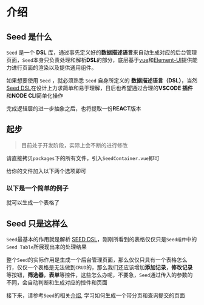 # 介绍

## Seed 是什么

`Seed` 是一个 **DSL** 库，通过事先定义好的**数据描述语言**来自动生成对应的后台管理页面，`Seed`本身只负责处理和解析**DSL**的部分，底层基于[vue](https://cn.vuejs.org/v2/guide/index.html)和[Element-UI](https://element.eleme.cn/#/zh-CN)提供能力进行页面的渲染以及提供通用组件。

如果想要使用 `Seed` ，就必须熟悉 `Seed` 自身所定义的 **数据描述语言（DSL）**，当然[Seed DSL](./DSL)在设计上力求简单和易于理解，日后也希望通过合理的**VSCODE 插件**和**NODE CLI**简单化操作

完成逻辑层的进一步抽象之后，也将提取一份**REACT**版本

## 起步

> 目前处于开发阶段，实际上会不断的进行修改

请直接拷贝`packages`下的所有文件，引入`SeedContainer.vue`即可

给你的文件加入以下两个选项即可

### 以下是一个简单的例子

<SeedExample example="BaseExample" />

就可以生成一个表格了

## Seed 只是这样么

`Seed`最基本的作用就是解析 [SEED DSL](./DSL)，刚刚所看到的表格仅仅只是`Seed组件`中的`Seed Table`所展现出来的处理结果

整个`Seed`的实际作用是生成一个后台管理页面，那么仅仅只具有一个表格怎么行，仅仅一个表格是无法做到`CRUD`的，那么我们还应该增加**添加记录**，**修改记录**等按钮，**筛选器**，**表单**等控件，这些怎么办呢，不要急，`Seed`通过传入的参数的不同，会自动判断和生成对应的控件和页面

接下来，请参考`Seed`的相关[介绍](./SEED), 学习如何生成一个带分页和查询提交的页面
